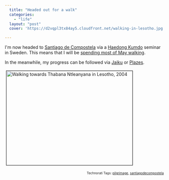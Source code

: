 ```yaml
---
  title: "Headed out for a walk"
  categories: 
    - "life"
  layout: "post"
  cover: 'https://d2vqpl3tx84ay5.cloudfront.net/walking-in-lesotho.jpg'

---
```

<p>
I'm now headed to <a href="http://en.wikipedia.org/wiki/Santiago_de_Compostela">Santiago de Compostela</a> via a <a href="http://haedong-kumdo.org/">Haedong Kumdo</a> seminar in Sweden. This means that I will be <a href="http://en.wikipedia.org/wiki/Camino_de_Santiago">spending most of May walking</a>.
</p><p>
In the meanwhile, my progress can be followed via <a href="http://bergie.jaiku.com/">Jaiku</a> or <a href="http://plazes.com/users/7006">Plazes</a>.
</p><p>
<img src="https://d2vqpl3tx84ay5.cloudfront.net/walking-in-lesotho.jpg" height="300" width="400" border="1" hspace="4" vspace="4" alt="Walking towards Thabana Ntleanyana in Lesotho, 2004" title="Walking towards Thabana Ntleanyana in Lesotho, 2004" /></p>
<p style="text-align:right;font-size:10px;">Technorati Tags: <a href="http://www.technorati.com/tag/pilgrimage">pilgrimage</a>, <a href="http://www.technorati.com/tag/santiagodecompostela">santiagodecompostela</a></p>
